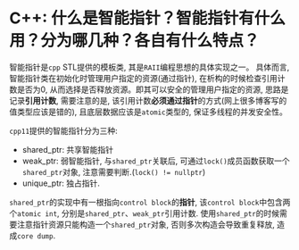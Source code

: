 # C++: 什么是智能指针？智能指针有什么用？分为哪几种？各自有什么特点？

智能指针是`cpp` STL提供的模板类, 其是`RAII`编程思想的具体实现之一。
具体而言, 智能指针类在初始化时管理用户指定的资源(通过指针), 在析构的时候检查引用计数是否为0, 从而选择是否释放资源。即其可以安全的管理用户指定的资源, 思路是记录**引用计数**, 需要注意的是, 该引用计数**必须通过指针**的方式(网上很多博客写的值类型应该是错的), 且底层数据应该是`atomic`类型的, 保证多线程的并发安全性。

`cpp11`提供的智能指针分为三种:
- shared_ptr: 共享智能指针
- weak_ptr: 弱智能指针, 与`shared_ptr`关联后, 可通过`lock()`成员函数获取一个`shared_ptr`对象, 注意需要判断.(`lock() != nullptr`)
- unique_ptr: 独占指针.

`shared_ptr`的实现中有一根指向`control block`的**指针**, 该`control block`中包含两个`atomic int`, 分别是`shared_ptr`、`weak_ptr`引用计数. 使用`shared_ptr`的时候需要注意指针资源只能构造一个`shared_ptr`对象, 否则多次构造会导致重复释放, 造成`core dump`.